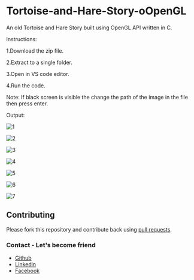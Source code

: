 # Tortoise-and-Hare-Story-oOpenGL
An old Tortoise and Hare Story built using OpenGL API written in C.

Instructions:

1.Download the zip file.

2.Extract to a single folder.

3.Open in VS code editor.

4.Run the code.

Note: If black screen is visible the change the path of the image in the file then press enter.


Output:

![1](https://user-images.githubusercontent.com/43008016/132243655-74de3579-aefd-48e9-82e5-0fd83b8d4259.JPG)

![2](https://user-images.githubusercontent.com/43008016/132243664-a90f3401-de6a-44da-a744-27e7b6f64541.JPG)

![3](https://user-images.githubusercontent.com/43008016/132243851-9e7a0a7d-e703-4412-840d-978d8a59cdb5.JPG)

![4](https://user-images.githubusercontent.com/43008016/132243706-23d74365-ba39-4260-83a6-2aeb38584284.JPG)

![5](https://user-images.githubusercontent.com/43008016/132243716-430fe1c9-84d9-410a-ad2f-ab13a777aa84.JPG)

![6](https://user-images.githubusercontent.com/43008016/132243732-c8de4948-c739-4f99-b639-3f13f92ad9bd.JPG)

![7](https://user-images.githubusercontent.com/43008016/132243738-7e8f83c8-c730-493a-9a85-185037e86f58.JPG)


## Contributing

Please fork this repository and contribute back using
[pull requests](https://github.com/amoghj03/Bus-Ticket-Booking-App/pulls).

### Contact - Let's become friend
- [Github](https://github.com/amoghj03)
- [Linkedin](https://www.linkedin.com/in/amogh-j-956bb517a/)
- [Facebook](https://www.facebook.com/amogh.jutoor)  





